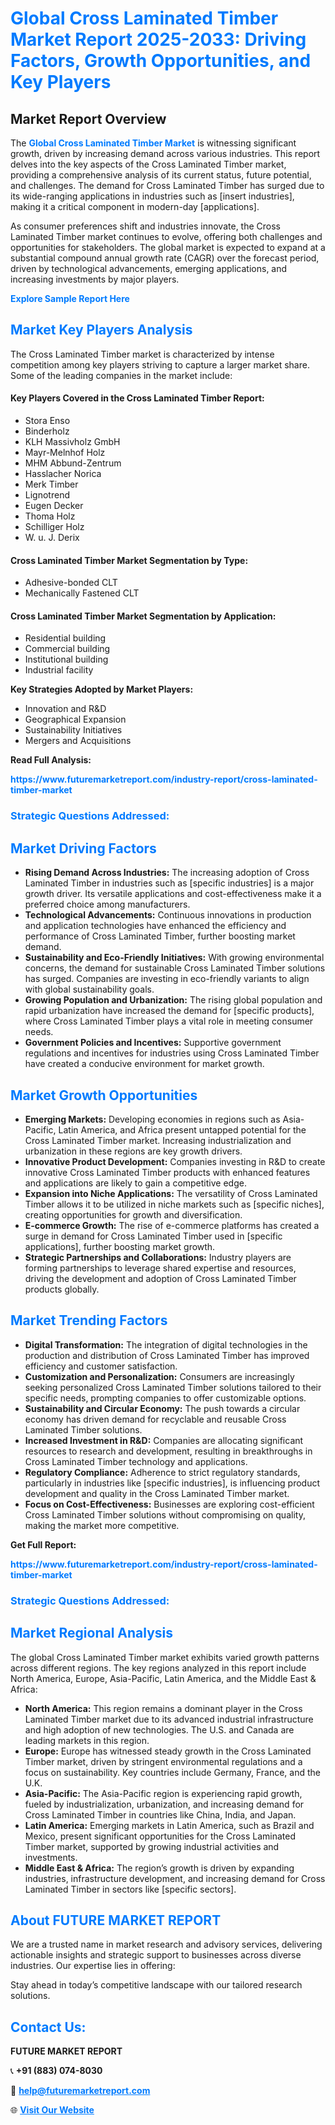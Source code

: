 <h1 style="color: #007BFF;">Global Cross Laminated Timber Market Report 2025-2033: Driving Factors, Growth Opportunities, and Key Players</h1>

<section id="overview">
<h2>Market Report Overview</h2>
<p>The <a href="https://www.futuremarketreport.com/industry-report/cross-laminated-timber-market" style="color: #007BFF; text-decoration: none;"><strong>Global Cross Laminated Timber Market</strong></a> is witnessing significant growth, driven by increasing demand across various industries. This report delves into the key aspects of the Cross Laminated Timber market, providing a comprehensive analysis of its current status, future potential, and challenges. The demand for Cross Laminated Timber has surged due to its wide-ranging applications in industries such as [insert industries], making it a critical component in modern-day [applications].</p>
<p>As consumer preferences shift and industries innovate, the Cross Laminated Timber market continues to evolve, offering both challenges and opportunities for stakeholders. The global market is expected to expand at a substantial compound annual growth rate (CAGR) over the forecast period, driven by technological advancements, emerging applications, and increasing investments by major players.</p>
</section>

<section id="overview">
<p><a href="https://www.futuremarketreport.com/request-sample/reportId=32910" style="color: #007BFF; text-decoration: none;"><strong>Explore Sample Report Here</strong></a></p>
</section>

<section id="key-players">
<h2 style="color: #007BFF;">Market Key Players Analysis</h2>
<p>The Cross Laminated Timber market is characterized by intense competition among key players striving to capture a larger market share. Some of the leading companies in the market include:</p>
<h4>Key Players Covered in the Cross Laminated Timber Report:</h4>
<ul><li>Stora Enso</li><li>Binderholz</li><li>KLH Massivholz GmbH</li><li>Mayr-Melnhof Holz</li><li>MHM Abbund-Zentrum</li><li>Hasslacher Norica</li><li>Merk Timber</li><li>Lignotrend</li><li>Eugen Decker</li><li>Thoma Holz</li><li>Schilliger Holz</li><li>W. u. J. Derix</li></ul>
<h4>Cross Laminated Timber Market Segmentation by Type:</h4>
<ul><li>Adhesive-bonded CLT</li><li>Mechanically Fastened CLT</li></ul>

<h4>Cross Laminated Timber Market Segmentation by Application:</h4>
<ul><li>Residential building</li><li>Commercial building</li><li>Institutional building</li><li>Industrial facility</li></ul>
<p><strong>Key Strategies Adopted by Market Players:</strong></p>
<ul>
<li>Innovation and R&D</li>
<li>Geographical Expansion</li>
<li>Sustainability Initiatives</li>
<li>Mergers and Acquisitions</li>
</ul>
</section>

<section>
<p><strong>Read Full Analysis: </strong></p><a href="https://www.futuremarketreport.com/industry-report/cross-laminated-timber-market" style="color: #007BFF; text-decoration: none;"><strong>https://www.futuremarketreport.com/industry-report/cross-laminated-timber-market</strong></a>
<h3 style="color: #007BFF;">Strategic Questions Addressed:</h3>
</section>

<section id="driving-factors">
<h2 style="color: #007BFF;">Market Driving Factors</h2>
<ul>
<li><strong>Rising Demand Across Industries:</strong> The increasing adoption of Cross Laminated Timber in industries such as [specific industries] is a major growth driver. Its versatile applications and cost-effectiveness make it a preferred choice among manufacturers.</li>
<li><strong>Technological Advancements:</strong> Continuous innovations in production and application technologies have enhanced the efficiency and performance of Cross Laminated Timber, further boosting market demand.</li>
<li><strong>Sustainability and Eco-Friendly Initiatives:</strong> With growing environmental concerns, the demand for sustainable Cross Laminated Timber solutions has surged. Companies are investing in eco-friendly variants to align with global sustainability goals.</li>
<li><strong>Growing Population and Urbanization:</strong> The rising global population and rapid urbanization have increased the demand for [specific products], where Cross Laminated Timber plays a vital role in meeting consumer needs.</li>
<li><strong>Government Policies and Incentives:</strong> Supportive government regulations and incentives for industries using Cross Laminated Timber have created a conducive environment for market growth.</li>
</ul>
</section>

<section id="growth-opportunities">
<h2 style="color: #007BFF;">Market Growth Opportunities</h2>
<ul>
<li><strong>Emerging Markets:</strong> Developing economies in regions such as Asia-Pacific, Latin America, and Africa present untapped potential for the Cross Laminated Timber market. Increasing industrialization and urbanization in these regions are key growth drivers.</li>
<li><strong>Innovative Product Development:</strong> Companies investing in R&D to create innovative Cross Laminated Timber products with enhanced features and applications are likely to gain a competitive edge.</li>
<li><strong>Expansion into Niche Applications:</strong> The versatility of Cross Laminated Timber allows it to be utilized in niche markets such as [specific niches], creating opportunities for growth and diversification.</li>
<li><strong>E-commerce Growth:</strong> The rise of e-commerce platforms has created a surge in demand for Cross Laminated Timber used in [specific applications], further boosting market growth.</li>
<li><strong>Strategic Partnerships and Collaborations:</strong> Industry players are forming partnerships to leverage shared expertise and resources, driving the development and adoption of Cross Laminated Timber products globally.</li>
</ul>
</section>

<section id="trending-factors">
<h2 style="color: #007BFF;">Market Trending Factors</h2>
<ul>
<li><strong>Digital Transformation:</strong> The integration of digital technologies in the production and distribution of Cross Laminated Timber has improved efficiency and customer satisfaction.</li>
<li><strong>Customization and Personalization:</strong> Consumers are increasingly seeking personalized Cross Laminated Timber solutions tailored to their specific needs, prompting companies to offer customizable options.</li>
<li><strong>Sustainability and Circular Economy:</strong> The push towards a circular economy has driven demand for recyclable and reusable Cross Laminated Timber solutions.</li>
<li><strong>Increased Investment in R&D:</strong> Companies are allocating significant resources to research and development, resulting in breakthroughs in Cross Laminated Timber technology and applications.</li>
<li><strong>Regulatory Compliance:</strong> Adherence to strict regulatory standards, particularly in industries like [specific industries], is influencing product development and quality in the Cross Laminated Timber market.</li>
<li><strong>Focus on Cost-Effectiveness:</strong> Businesses are exploring cost-efficient Cross Laminated Timber solutions without compromising on quality, making the market more competitive.</li>
</ul>
</section>

<section>
<p><strong>Get Full Report: </strong></p><a href="https://www.futuremarketreport.com/industry-report/cross-laminated-timber-market" style="color: #007BFF; text-decoration: none;"><strong>https://www.futuremarketreport.com/industry-report/cross-laminated-timber-market</strong></a>
<h3 style="color: #007BFF;">Strategic Questions Addressed:</h3>
</section>


<section id="regional-analysis">
<h2 style="color: #007BFF;">Market Regional Analysis</h2>
<p>The global Cross Laminated Timber market exhibits varied growth patterns across different regions. The key regions analyzed in this report include North America, Europe, Asia-Pacific, Latin America, and the Middle East & Africa:</p>
<ul>
<li><strong>North America:</strong> This region remains a dominant player in the Cross Laminated Timber market due to its advanced industrial infrastructure and high adoption of new technologies. The U.S. and Canada are leading markets in this region.</li>
<li><strong>Europe:</strong> Europe has witnessed steady growth in the Cross Laminated Timber market, driven by stringent environmental regulations and a focus on sustainability. Key countries include Germany, France, and the U.K.</li>
<li><strong>Asia-Pacific:</strong> The Asia-Pacific region is experiencing rapid growth, fueled by industrialization, urbanization, and increasing demand for Cross Laminated Timber in countries like China, India, and Japan.</li>
<li><strong>Latin America:</strong> Emerging markets in Latin America, such as Brazil and Mexico, present significant opportunities for the Cross Laminated Timber market, supported by growing industrial activities and investments.</li>
<li><strong>Middle East & Africa:</strong> The region’s growth is driven by expanding industries, infrastructure development, and increasing demand for Cross Laminated Timber in sectors like [specific sectors].</li>
</ul>
</section>

<footer>
<h2 style="color: #007BFF;">About FUTURE MARKET REPORT</h2>
<p>We are a trusted name in market research and advisory services, delivering actionable insights and strategic support to businesses across diverse industries. Our expertise lies in offering:</p>

<p>Stay ahead in today’s competitive landscape with our tailored research solutions.</p>

<h2 style="color: #007BFF;">Contact Us:</h2>
<p><strong>FUTURE MARKET REPORT</strong></p>
<p>📞 <strong>+91 (883) 074-8030</strong></p>
<p>📧 <strong><a href="mailto:help@futuremarketreport.com" style="color: #007BFF;">help@futuremarketreport.com</a></strong></p>
<p>🌐 <strong><a href="https://www.futuremarketreport.com/" style="color: #007BFF;">Visit Our Website</a></strong></p>
</footer>